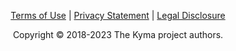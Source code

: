 <p style="text-align: center;"><a href="https://www.sap.com/corporate/en/legal/terms-of-use.html" target="_blank" rel="noopener noreferrer">Terms of Use</a> | <a href="https://www.sap.com/corporate/en/legal/privacy.html" target="_blank" rel="noopener noreferrer">Privacy Statement</a> | <a href="https://www.sap.com/about/legal/impressum.html" target="_blank" rel="noopener noreferrer">Legal Disclosure</a></p>
<p style="text-align: center;">Copyright © 2018-2023 The Kyma project authors.</p>
